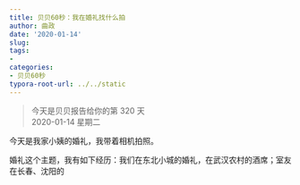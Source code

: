 ```yaml
---
title: 贝贝60秒：我在婚礼找什么拍
author: 曲政
date: '2020-01-14'
slug: 
tags:
- 
categories:
- 贝贝60秒
typora-root-url: ../../static
---
```

> 今天是贝贝报告给你的第 320 天   
> 2020-01-14 星期二 

今天是我家小姨的婚礼，我带着相机拍照。

婚礼这个主题，我有如下经历：我们在东北小城的婚礼，在武汉农村的酒席；室友在长春、沈阳的